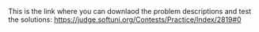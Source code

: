 This is the link where you can downlaod the problem descriptions and test the solutions:
https://judge.softuni.org/Contests/Practice/Index/2819#0
